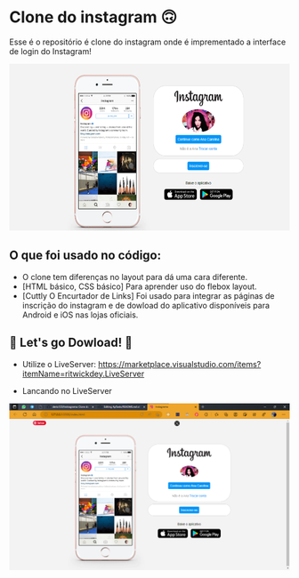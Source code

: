 # Clone do instagram 🙃

Esse é o repositório é clone do instagram onde é imprementado a interface de login do Instagram! 

<div align='center'>
  <div>
    <img height='300px' width='auto' src='img/instagram.png'/>
  </div>
</div>

## O que foi usado no código:

* O clone tem diferenças no layout para dá uma cara diferente.
* [HTML básico, CSS básico] Para aprender uso do flebox layout.
* [Cuttly O Encurtador de Links] Foi usado para integrar as páginas de inscrição do instagram e de dowload do aplicativo disponíveis para Android e iOS nas lojas oficiais.

## 🚀 Let's go Dowload! 🚀
- Utilize o LiveServer: 
https://marketplace.visualstudio.com/items?itemName=ritwickdey.LiveServer

- Lancando no LiveServer
<div align='center'>
  <div>
    <img height='300px' width='auto' src='img/live.png'>
  </div>
<div> 

